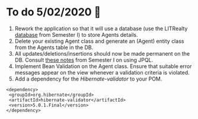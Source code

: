 # To do 5/02/2020  :punch:

1. Rework the application so that it will use a database (use the LITRealty [database](https://github.com/limerickIT/SD4-Enterprise-Dev/blob/master/Assignments/Two/litrealty.sql) from Semester I) to store Agents details. 
2. Delete your existing Agent class and generate an (Agent) entity class from the Agents table in the DB.
3. All updates/deletions/insertions should now be made permanent on the DB. Consult [these notes](https://github.com/limerickIT/SD4-Enterprise-Dev/blob/master/Lectures/L8%20JPQL/JPQL%20Overview.pdf) from Semester I on using JPQL.
4. Implement Bean Validation on the Agent class. Ensure that suitable error messages appear on the view whenever a validation criteria is violated.
5. Add a dependency for the _Hibernate-validator_ to your POM.
 ```
 <dependency>
  <groupId>org.hibernate</groupId>
  <artifactId>hibernate-validator</artifactId>
  <version>5.0.1.Final</version>
</dependency>
```

